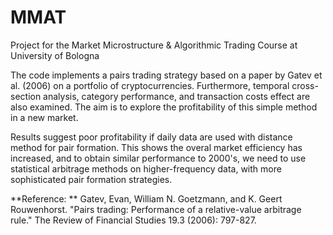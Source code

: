 # MMAT
Project for the Market Microstructure &amp; Algorithmic Trading Course at University of Bologna

The code implements a pairs trading strategy based on a paper by Gatev et al. (2006) on a portfolio of cryptocurrencies. Furthermore, temporal cross-section analysis, category performance, and transaction costs effect are also examined. The aim is to explore the profitability of this simple method in a new market. 

Results suggest poor profitability if daily data are used with distance method for pair formation. This shows the overal market efficiency has increased, and to obtain similar performance to 2000's, we need to use statistical arbitrage methods on higher-frequency data, with more sophisticated pair formation strategies.

**Reference: **
Gatev, Evan, William N. Goetzmann, and K. Geert Rouwenhorst. "Pairs trading: Performance of a relative-value arbitrage rule." The Review of Financial Studies 19.3 (2006): 797-827.

